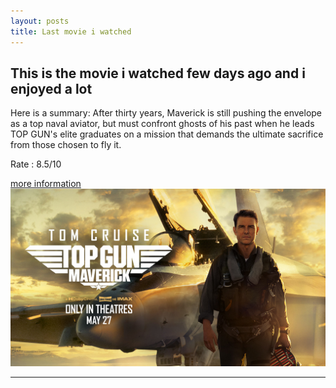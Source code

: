 ```yaml
---
layout: posts
title: Last movie i watched 
---
```


## This is the movie i watched few days ago and i enjoyed a lot 
Here is a summary:
After thirty years, Maverick is still pushing the envelope as a top naval aviator, but must confront ghosts of his past when he leads TOP GUN's elite graduates on a mission that demands the ultimate sacrifice from those chosen to fly it.


Rate : 8.5/10




[more information][def]
![alt text](../assets/images/7.jpg )

---


[def]: https://www.imdb.com/title/tt1745960/